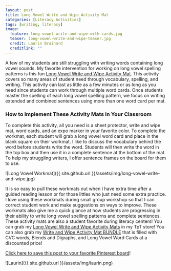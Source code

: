 ```yaml
---
layout: post
title: Long Vowel Write and Wipe Activity Mat
categories: [Literacy Activities]
tags: [writing, literacy]
image:
  feature: long-vowel-write-and-wipe-with-cards.jpg
  teaser: long-vowel-write-and-wipe-teaser.jpg
  credit: Laurin Brainard
  creditlink: ""
---
```

A few of my students are still struggling with writing words containing long vowel sounds. My favorite intervention for working on long vowel spelling patterns is this fun [Long Vowel Write and Wipe Activity Mat](http://bit.ly/2IARwtJ). This activity covers so many areas of student need through vocabulary, spelling, and writing. This activity can last as little as a few minutes or as long as you need since students can work through multiple word cards. Once students master the spelling of each long vowel spelling pattern, we focus on writing extended and combined sentences using more than one word card per mat. 

### How to Implement These Activity Mats in Your Classroom

To complete this activity, all you need is a sheet protector, write and wipe mat, word cards, and an expo marker in your favorite color. To complete the workmat, each student will grab a long vowel word card and place in the blank square on their workmat. I like to discuss the vocabulary behind the word before students write the word. Students will then write the word in the top box and then use it in a complete sentence at the bottom of the mat. To help my struggling writers, I offer sentence frames on the board for them to use. 

![Long Vowel Workmat]({{ site.github.url }}/assets/img/long-vowel-write-and-wipe.jpg)

It is so easy to pull these workmats out when I have extra time after a guided reading lesson or for those littles who just need some extra practice. I love using these workmats during small group workshop so that I can correct student work and make suggestions on ways to improve. These workmats also give me a quick glance at how students are progressing in their ability to write long vowel spelling patterns and complete sentences. These activity mats are also a student favorite during literacy centers! You can grab my [Long Vowel Write and Wipe Activity Mats](http://bit.ly/2IARwtJ) in my TpT store! You can also grab my [Write and Wipe Activity Mat BUNDLE](http://bit.ly/2IyVFOU) that is filled with CVC words, Blends and Digraphs, and Long Vowel Word Cards at a discounted price! 

[Click here to save this post to your favorite Pinterest board](https://pin.it/4weczowfnj227u)!

![Laurin]({{ site.github.url }}/assets/img/laurin.png)